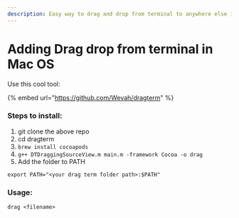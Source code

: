 ```yaml
---
description: Easy way to drag and drop from terminal to anywhere else in Mac OS
---
```


# Adding Drag drop from terminal in Mac OS

Use this cool tool:

{% embed url="https://github.com/Wevah/dragterm" %}

### Steps to install:

1. git clone the above repo&#x20;
2. cd dragterm
3. `brew install cocoapods`&#x20;
4. `g++ DTDraggingSourceView.m main.m -framework Cocoa -o drag`
5. Add the folder to PATH

`export PATH="<your drag term folder path>:$PATH"`



### Usage:

`drag <filename>`

